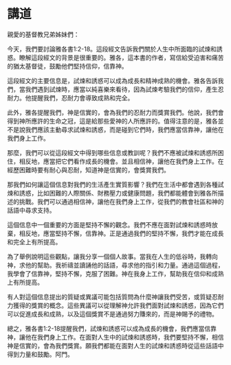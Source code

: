 # 講道

親愛的基督教兄弟姊妹們：

今天，我們要討論雅各書1:2-18。這段經文告訴我們關於人生中所面臨的試煉和誘惑。瞭解這段經文的背景是很重要的。雅各，這本書的作者，寫信給受迫害和痛苦的猶太基督徒，鼓勵他們堅持信仰，信靠神。

這段經文的主要信息是，試煉和誘惑可以成為成長和精神成熟的機會。雅各告訴我們，當我們遇到試煉時，應當以純喜樂來看待，因為試煉考驗我們的信仰，產生忍耐力。他提醒我們，忍耐力會導致成熟和完全。

此外，雅各提醒我們，神是信實的，會為我們的忍耐力而獎賞我們。他說，我們會得到神所應許的生命之冠，這是給那些愛神的人所應許的。值得注意的是，雅各並不是說我們應該主動尋求試煉和誘惑，而是碰到它們時，我們應當信靠神，讓他在我們身上工作。

那麼，我們可以從這段經文中得到哪些信息或教訓呢？我們不應被試煉和誘惑所困住，相反地，應當把它們看作成長的機會。並且相信神，讓他在我們身上工作。在經歷困難時要有耐心與忍耐，知道神是信實的，會獎賞我們。

那我們如何讓這個信息對我們的生活產生實質影響？我們在生活中都會遇到各種試煉和誘惑，比如困難的人際關係、財務壓力或健康問題，我們都能體會到雅各所描述的挑戰。我們可以通過相信神，讓他在我們身上工作，從我們的教會社區和神的話語中尋求支持。

這個信息中一個重要的方面是堅持不懈的觀念。我們不應在面對試煉和誘惑時放棄，相反地，應當堅持不懈，信靠神。正是通過我們的堅持不懈，我們才能在成長和完全上有所提高。

為了舉例說明這些觀點，讓我分享一個個人故事。當我在人生的低谷時，我轉向神，求他的幫助。我祈禱並讀誦他的話語，尋求他的指引和力量。通過這個過程，我學會了信靠神，堅持不懈，克服了困難。神在我身上工作，幫助我在信仰和成熟上有所提高。

有人對這個信息提出的質疑或異議可能包括質問為什麼神讓我們受苦，或質疑忍耐力獲得的獎賞的概念。這些異議可以從理解神允許我們面對試煉和誘惑，因為它們可以促進成長和成熟，以及這個獎賞不是通過努力賺來的，而是神賜予的禮物。

總之，雅各書1:2-18提醒我們，試煉和誘惑可以成為成長的機會，我們應當信靠神，讓他在我們身上工作。在面對人生中的試煉和誘惑時，我們要堅持不懈，相信神是信實的，會為我們獎賞。願我們都能在面對人生的試煉和誘惑時從這些話語中得到力量和鼓勵。阿門。